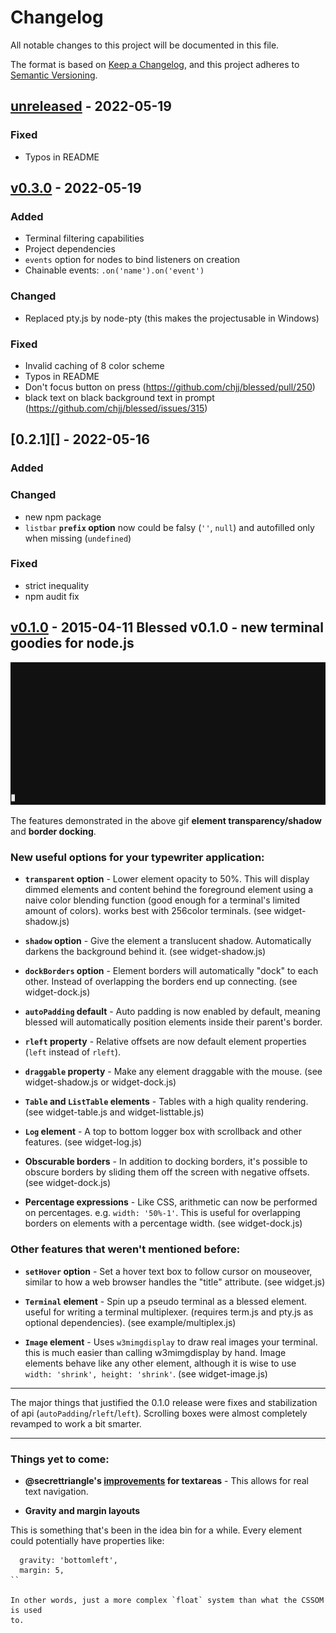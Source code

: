 # Changelog

All notable changes to this project will be documented in this file.

The format is based on [Keep a Changelog](https://keepachangelog.com/en/1.0.0/),
and this project adheres to [Semantic Versioning](https://semver.org/spec/v2.0.0.html).

## [unreleased][] - 2022-05-19

### Fixed

-   Typos in README

## [v0.3.0][] - 2022-05-19

### Added

-   Terminal filtering capabilities
-   Project dependencies
-   `events` option for nodes to bind listeners on creation
-   Chainable events: `.on('name').on('event')`

### Changed

-   Replaced pty.js by node-pty (this makes the projectusable in Windows)

### Fixed

-   Invalid caching of 8 color scheme
-   Typos in README
-   Don't focus button on press (<https://github.com/chjj/blessed/pull/250>)
-   black text on black background text in prompt (<https://github.com/chjj/blessed/issues/315>)

## [0.2.1][] - 2022-05-16

### Added

### Changed

-   new npm package
-   `listbar` **`prefix` option** now could be falsy (`''`, `null`) and autofilled only when missing (`undefined`)

### Fixed

-   strict inequality
-   npm audit fix

## [v0.1.0][] - 2015-04-11 Blessed v0.1.0 - new terminal goodies for node.js

![blessed](https://raw.githubusercontent.com/chjj/blessed/master/img/v0.1.0-3.gif)

The features demonstrated in the above gif **element transparency/shadow** and
**border docking**.

### New useful options for your typewriter application:

-   **`transparent` option** - Lower element opacity to 50%. This will display
    dimmed elements and content behind the foreground element using a naive color
    blending function (good enough for a terminal's limited amount of colors).
    works best with 256color terminals. (see widget-shadow.js)

-   **`shadow` option** - Give the element a translucent shadow. Automatically
    darkens the background behind it. (see widget-shadow.js)

-   **`dockBorders` option** - Element borders will automatically "dock" to each
    other. Instead of overlapping the borders end up connecting. (see
    widget-dock.js)

-   **`autoPadding` default** - Auto padding is now enabled by default, meaning
    blessed will automatically position elements inside their parent's border.

-   **`rleft` property** - Relative offsets are now default element properties
    (`left` instead of `rleft`).

-   **`draggable` property** - Make any element draggable with the mouse. (see
    widget-shadow.js or widget-dock.js)

-   **`Table` and `ListTable` elements** - Tables with a high quality rendering.
    (see widget-table.js and widget-listtable.js)

-   **`Log` element** - A top to bottom logger box with scrollback and other
    features. (see widget-log.js)

-   **Obscurable borders** - In addition to docking borders, it's possible to
    obscure borders by sliding them off the screen with negative offsets. (see
    widget-dock.js)

-   **Percentage expressions** - Like CSS, arithmetic can now be performed on
    percentages. e.g. `width: '50%-1'`. This is useful for overlapping borders on
    elements with a percentage width. (see widget-dock.js)

### Other features that weren't mentioned before:

-   **`setHover` option** - Set a hover text box to follow cursor on mouseover,
    similar to how a web browser handles the "title" attribute. (see widget.js)

-   **`Terminal` element** - Spin up a pseudo terminal as a blessed element.
    useful for writing a terminal multiplexer. (requires term.js and pty.js as
    optional dependencies). (see example/multiplex.js)

-   **`Image` element** - Uses `w3mimgdisplay` to draw real images your terminal.
    this is much easier than calling w3mimgdisplay by hand. Image elements behave
    like any other element, although it is wise to use `width: 'shrink', height:
    'shrink'`. (see widget-image.js)

* * *

The major things that justified the 0.1.0 release were fixes and stabilization
of api (`autoPadding`/`rleft`/`left`). Scrolling boxes were almost completely
revamped to work a bit smarter.

* * *

### Things yet to come:

-   **@secrettriangle's [improvements](https://github.com/slap-editor/slap) for
    textareas** - This allows for real text navigation.

-   **Gravity and margin layouts**

This is something that's been in the idea bin for a while. Every element could
potentially have properties like:

```
  gravity: 'bottomleft',
  margin: 5,
``

In other words, just a more complex `float` system than what the CSSOM is used
to.

```

[unreleased]: https://github.com/ulcuber/blessed/compare/v0.3.0...HEAD

[v0.3.0]: https://github.com/ulcuber/blessed/compare/v0.2.1...v0.3.0

[v0.2.1]: https://github.com/ulcuber/blessed/compare/v0.1.81...v0.2.1

[v0.1.0]: https://github.com/ulcuber/blessed/compare/v0.0.51...v0.1.0
